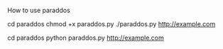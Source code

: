 How to use paraddos

cd paraddos
chmod +x paraddos.py
./paraddos.py http://example.com


cd paraddos
python paraddos.py http://example.com
